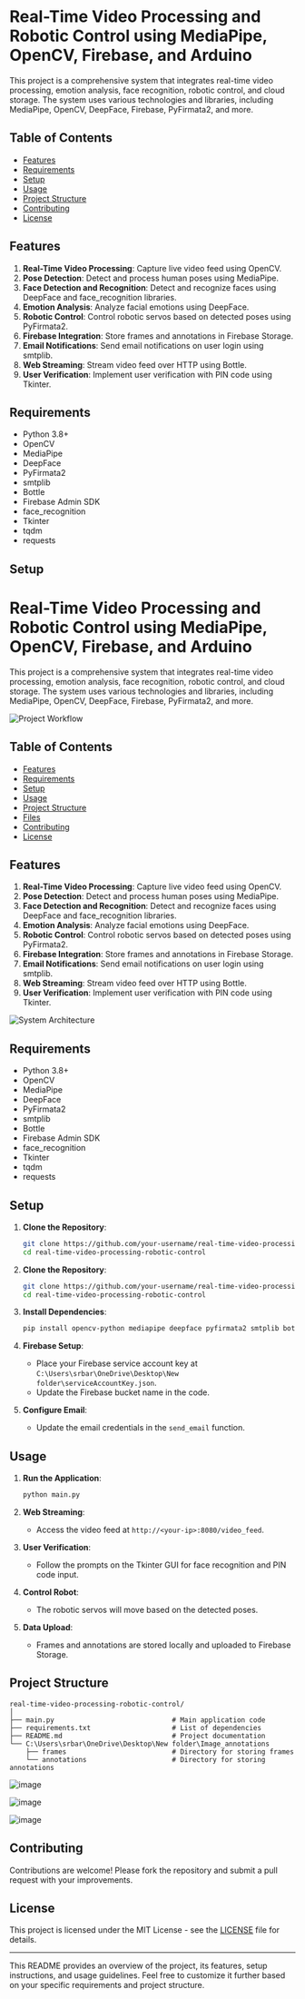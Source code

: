 # Real-Time Video Processing and Robotic Control using MediaPipe, OpenCV, Firebase, and Arduino

This project is a comprehensive system that integrates real-time video processing, emotion analysis, face recognition, robotic control, and cloud storage. The system uses various technologies and libraries, including MediaPipe, OpenCV, DeepFace, Firebase, PyFirmata2, and more.

## Table of Contents

- [Features](#features)
- [Requirements](#requirements)
- [Setup](#setup)
- [Usage](#usage)
- [Project Structure](#project-structure)
- [Contributing](#contributing)
- [License](#license)

## Features

1. **Real-Time Video Processing**: Capture live video feed using OpenCV.
2. **Pose Detection**: Detect and process human poses using MediaPipe.
3. **Face Detection and Recognition**: Detect and recognize faces using DeepFace and face_recognition libraries.
4. **Emotion Analysis**: Analyze facial emotions using DeepFace.
5. **Robotic Control**: Control robotic servos based on detected poses using PyFirmata2.
6. **Firebase Integration**: Store frames and annotations in Firebase Storage.
7. **Email Notifications**: Send email notifications on user login using smtplib.
8. **Web Streaming**: Stream video feed over HTTP using Bottle.
9. **User Verification**: Implement user verification with PIN code using Tkinter.

## Requirements

- Python 3.8+
- OpenCV
- MediaPipe
- DeepFace
- PyFirmata2
- smtplib
- Bottle
- Firebase Admin SDK
- face_recognition
- Tkinter
- tqdm
- requests

## Setup
# Real-Time Video Processing and Robotic Control using MediaPipe, OpenCV, Firebase, and Arduino

This project is a comprehensive system that integrates real-time video processing, emotion analysis, face recognition, robotic control, and cloud storage. The system uses various technologies and libraries, including MediaPipe, OpenCV, DeepFace, Firebase, PyFirmata2, and more.

![Project Workflow](https://github.com/your-username/your-repo/raw/main/images/project-workflow.png)

## Table of Contents

- [Features](#features)
- [Requirements](#requirements)
- [Setup](#setup)
- [Usage](#usage)
- [Project Structure](#project-structure)
- [Files](#files)
- [Contributing](#contributing)
- [License](#license)

## Features

1. **Real-Time Video Processing**: Capture live video feed using OpenCV.
2. **Pose Detection**: Detect and process human poses using MediaPipe.
3. **Face Detection and Recognition**: Detect and recognize faces using DeepFace and face_recognition libraries.
4. **Emotion Analysis**: Analyze facial emotions using DeepFace.
5. **Robotic Control**: Control robotic servos based on detected poses using PyFirmata2.
6. **Firebase Integration**: Store frames and annotations in Firebase Storage.
7. **Email Notifications**: Send email notifications on user login using smtplib.
8. **Web Streaming**: Stream video feed over HTTP using Bottle.
9. **User Verification**: Implement user verification with PIN code using Tkinter.

![System Architecture](https://github.com/your-username/your-repo/raw/main/images/system-architecture.png)

## Requirements

- Python 3.8+
- OpenCV
- MediaPipe
- DeepFace
- PyFirmata2
- smtplib
- Bottle
- Firebase Admin SDK
- face_recognition
- Tkinter
- tqdm
- requests

## Setup

1. **Clone the Repository**:

   ```bash
   git clone https://github.com/your-username/real-time-video-processing-robotic-control.git
   cd real-time-video-processing-robotic-control

1. **Clone the Repository**:

   ```bash
   git clone https://github.com/your-username/real-time-video-processing-robotic-control.git
   cd real-time-video-processing-robotic-control
   ```

2. **Install Dependencies**:

   ```bash
   pip install opencv-python mediapipe deepface pyfirmata2 smtplib bottle firebase-admin face-recognition tqdm requests
   ```

3. **Firebase Setup**:
   - Place your Firebase service account key at `C:\Users\srbar\OneDrive\Desktop\New folder\serviceAccountKey.json`.
   - Update the Firebase bucket name in the code.

4. **Configure Email**:
   - Update the email credentials in the `send_email` function.

## Usage

1. **Run the Application**:

   ```bash
   python main.py
   ```

2. **Web Streaming**:
   - Access the video feed at `http://<your-ip>:8080/video_feed`.

3. **User Verification**:
   - Follow the prompts on the Tkinter GUI for face recognition and PIN code input.

4. **Control Robot**:
   - The robotic servos will move based on the detected poses.

5. **Data Upload**:
   - Frames and annotations are stored locally and uploaded to Firebase Storage.

## Project Structure

```
real-time-video-processing-robotic-control/
│
├── main.py                             # Main application code
├── requirements.txt                    # List of dependencies
├── README.md                           # Project documentation
└── C:\Users\srbar\OneDrive\Desktop\New folder\Image_annotations
    ├── frames                          # Directory for storing frames
    └── annotations                     # Directory for storing annotations
```
![image](https://github.com/clenser/RoboVision/assets/100501976/1fb4cb3d-5092-4573-a187-ba358ec3b574)

![image](https://github.com/clenser/RoboVision/assets/100501976/223fa2b5-0a5c-435c-ab5a-4b4df539ea4c)

![image](https://github.com/clenser/RoboVision/assets/100501976/09d9de1b-b6ec-4f21-b752-ba8554911529)
## Contributing

Contributions are welcome! Please fork the repository and submit a pull request with your improvements.

## License

This project is licensed under the MIT License - see the [LICENSE](LICENSE) file for details.

---

This README provides an overview of the project, its features, setup instructions, and usage guidelines. Feel free to customize it further based on your specific requirements and project structure.
